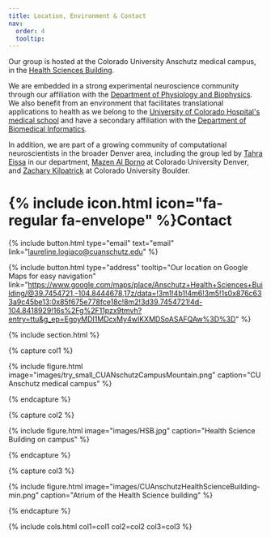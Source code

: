 ```yaml
---
title: Location, Environment & Contact
nav:
  order: 4
  tooltip:
---
```




Our group is hosted at the Colorado University Anschutz medical campus, in the [Health Sciences Building](https://news.cuanschutz.edu/news-stories/what-should-i-know-about-the-anschutz-health-sciences-building).

We are embedded in a strong experimental neuroscience community through our affiliation with the [Department of Physiology and Biophysics](https://medschool.cuanschutz.edu/physiology). We also benefit from an environment that facilitates translational applications to health as we belong to the [University of Colorado Hospital's medical school](https://www.cuanschutz.edu/) and have a secondary affiliation with the [Department of Biomedical Informatics](https://medschool.cuanschutz.edu/dbmi).

In addition, we are part of a growing community of computational neuroscientists in the broader Denver area, including the group led by [Tahra Eissa](https://eissalab.com/) in our department, [Mazen Al Borno](https://cse.ucdenver.edu/~alborno/#home) at Colorado University Denver, and [Zachary Kilpatrick](https://www.colorado.edu/amath/zpkilpat) at Colorado University Boulder.


# {% include icon.html icon="fa-regular fa-envelope" %}Contact


{%
  include button.html
  type="email"
  text="email"
  link="laureline.logiaco@cuanschutz.edu"
%}

{%
  include button.html
  type="address"
  tooltip="Our location on Google Maps for easy navigation"
  link="https://www.google.com/maps/place/Anschutz+Health+Sciences+Building/@39.7454721,-104.8444678,17z/data=!3m1!4b1!4m6!3m5!1s0x876c633a9c45be13:0x85f675e778fce18c!8m2!3d39.7454721!4d-104.8418929!16s%2Fg%2F11pzx9tmvh?entry=ttu&g_ep=EgoyMDI1MDcxMy4wIKXMDSoASAFQAw%3D%3D"
%}

{% include section.html %}

{% capture col1 %}

{%
  include figure.html
  image="images/try_small_CUANschutzCampusMountain.png"
  caption="CU Anschutz medical campus"
%}

{% endcapture %}

{% capture col2 %}

{%
  include figure.html
  image="images/HSB.jpg"
  caption="Health Science Building on campus"
%}

{% endcapture %}

{% capture col3 %}

{%
  include figure.html
  image="images/CUAnschutzHealthScienceBuilding-min.png"
  caption="Atrium of the Health Science building"
%}

{% endcapture %}

{% include cols.html col1=col1 col2=col2 col3=col3 %}
